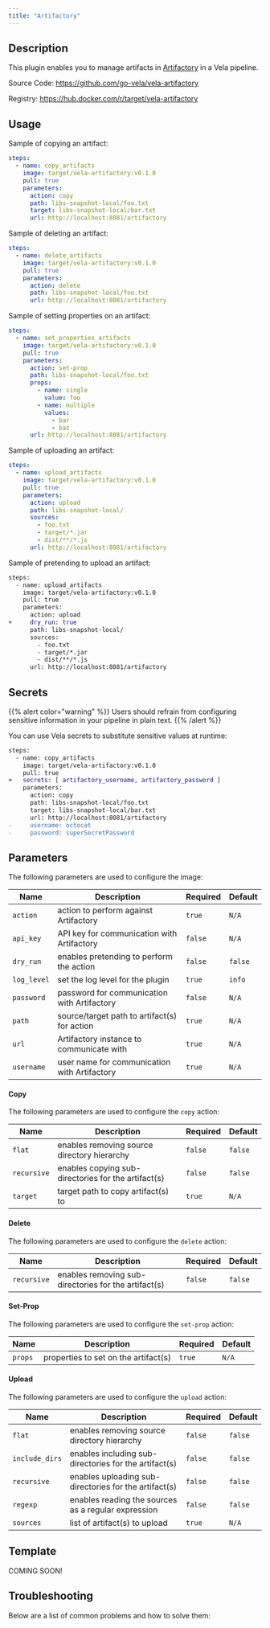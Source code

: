 ```yaml
---
title: "Artifactory"
---
```


## Description

This plugin enables you to manage artifacts in [Artifactory](https://jfrog.com/artifactory/) in a Vela pipeline.

Source Code: https://github.com/go-vela/vela-artifactory

Registry: https://hub.docker.com/r/target/vela-artifactory

## Usage

Sample of copying an artifact:

```yaml
steps:
  - name: copy_artifacts
    image: target/vela-artifactory:v0.1.0
    pull: true
    parameters:
      action: copy
      path: libs-snapshot-local/foo.txt
      target: libs-snapshot-local/bar.txt
      url: http://localhost:8081/artifactory
```

Sample of deleting an artifact:

```yaml
steps:
  - name: delete_artifacts
    image: target/vela-artifactory:v0.1.0
    pull: true
    parameters:
      action: delete
      path: libs-snapshot-local/foo.txt
      url: http://localhost:8081/artifactory
```

Sample of setting properties on an artifact:

```yaml
steps:
  - name: set_properties_artifacts
    image: target/vela-artifactory:v0.1.0
    pull: true
    parameters:
      action: set-prop
      path: libs-snapshot-local/foo.txt
      props:
        - name: single
          value: foo
        - name: multiple
          values:
            - bar
            - baz
      url: http://localhost:8081/artifactory
```

Sample of uploading an artifact:

```yaml
steps:
  - name: upload_artifacts
    image: target/vela-artifactory:v0.1.0
    pull: true
    parameters:
      action: upload
      path: libs-snapshot-local/
      sources:
        - foo.txt
        - target/*.jar
        - dist/**/*.js
      url: http://localhost:8081/artifactory
```

Sample of pretending to upload an artifact:

```diff
steps:
  - name: upload_artifacts
    image: target/vela-artifactory:v0.1.0
    pull: true
    parameters:
      action: upload
+     dry_run: true
      path: libs-snapshot-local/
      sources:
        - foo.txt
        - target/*.jar
        - dist/**/*.js
      url: http://localhost:8081/artifactory
```

## Secrets

{{% alert color="warning" %}}
Users should refrain from configuring sensitive information in your pipeline in plain text.
{{% /alert %}}

You can use Vela secrets to substitute sensitive values at runtime:

```diff
steps:
  - name: copy_artifacts
    image: target/vela-artifactory:v0.1.0
    pull: true
+   secrets: [ artifactory_username, artifactory_password ]
    parameters:
      action: copy
      path: libs-snapshot-local/foo.txt
      target: libs-snapshot-local/bar.txt
      url: http://localhost:8081/artifactory
-     username: octocat
-     password: superSecretPassword
```

## Parameters

The following parameters are used to configure the image:

| Name        | Description                                  | Required | Default |
| ----------- | -------------------------------------------- | -------- | ------- |
| `action`    | action to perform against Artifactory        | `true`   | `N/A`   |
| `api_key`   | API key for communication with Artifactory   | `false`  | `N/A`   |
| `dry_run`   | enables pretending to perform the action     | `false`  | `false` |
| `log_level` | set the log level for the plugin             | `true`   | `info`  |
| `password`  | password for communication with Artifactory  | `false`  | `N/A`   |
| `path`      | source/target path to artifact(s) for action | `true`   | `N/A`   |
| `url`       | Artifactory instance to communicate with     | `true`   | `N/A`   |
| `username`  | user name for communication with Artifactory | `true`   | `N/A`   |

#### Copy

The following parameters are used to configure the `copy` action:

| Name        | Description                                         | Required | Default |
| ----------- | --------------------------------------------------- | -------- | ------- |
| `flat`      | enables removing source directory hierarchy         | `false`  | `false` |
| `recursive` | enables copying sub-directories for the artifact(s) | `false`  | `false` |
| `target`    | target path to copy artifact(s) to                  | `true`   | `N/A`   |


#### Delete

The following parameters are used to configure the `delete` action:

| Name        | Description                                          | Required | Default |
| ----------- | ---------------------------------------------------- | -------- | ------- |
| `recursive` | enables removing sub-directories for the artifact(s) | `false`  | `false` |

#### Set-Prop

The following parameters are used to configure the `set-prop` action:

| Name    | Description                          | Required | Default |
| ------- | ------------------------------------ | -------- | ------- |
| `props` | properties to set on the artifact(s) | `true`   | `N/A`   |

#### Upload

The following parameters are used to configure the `upload` action:

| Name           | Description                                           | Required | Default |
| -------------- | ----------------------------------------------------- | -------- | ------- |
| `flat`         | enables removing source directory hierarchy           | `false`  | `false` |
| `include_dirs` | enables including sub-directories for the artifact(s) | `false`  | `false` |
| `recursive`    | enables uploading sub-directories for the artifact(s) | `false`  | `false` |
| `regexp`       | enables reading the sources as a regular expression   | `false`  | `false` |
| `sources`      | list of artifact(s) to upload                         | `true`   | `N/A`   |

## Template

COMING SOON!

## Troubleshooting

Below are a list of common problems and how to solve them:
